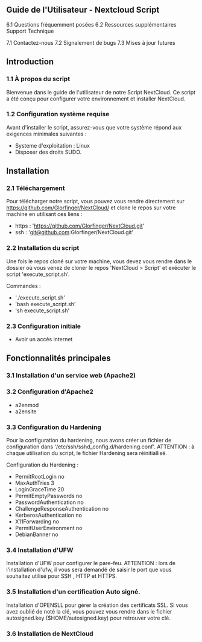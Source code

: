 ## Guide de l'Utilisateur - Nextcloud Script

6.1 Questions fréquemment posées
6.2 Ressources supplémentaires
Support Technique

7.1 Contactez-nous
7.2 Signalement de bugs
7.3 Mises à jour futures


## Introduction
 ### 1.1 À propos du script
Bienvenue dans le guide de l'utilisateur de notre Script NextCloud. Ce script a été conçu pour configurer votre environnement et installer NextCloud.

 ### 1.2 Configuration système requise
Avant d'installer le script, assurez-vous que votre système répond aux exigences minimales suivantes : 
  * Systeme d'exploitation : Linux
  * Disposer des droits SUDO.

## Installation
 ### 2.1 Téléchargement
Pour télécharger notre script, vous pouvez vous rendre directement sur https://github.com/Glorfinger/NextCloud/ et clone le repos sur votre machine en utilisant ces liens : 
 * https : 'https://github.com/Glorfinger/NextCloud.git'
 * ssh : 'git@github.com:Glorfinger/NextCloud.git'

 ### 2.2 Installation du script
Une fois le repos cloné sur votre machine, vous devez vous rendre dans le dossier où vous venez de cloner le repos 'NextCloud > Script'  et exécuter le script 'execute_script.sh'. 

Commandes :
 * './execute_script.sh'
 * 'bash execute_script.sh'
 * 'sh execute_script.sh'

 ### 2.3 Configuration initiale
 * Avoir un accès internet

## Fonctionnalités principales 
 ### 3.1 Installation d'un service web (Apache2)
 ### 3.2 Configuration d'Apache2
  * a2enmod
  * a2ensite
    
 ### 3.3 Configuration du Hardening
 Pour la configuration du hardening, nous avons créer un fichier de configuration dans  '/etc/ssh/sshd_config.d/hardening.conf'. ATTENTION : à chaque utilisation du script, le fichier Hardening sera réinitiallisé.
 
 Configuration du Hardening : 
  * PermitRootLogin no
  * MaxAuthTries 3
  * LoginGraceTime 20
  * PermitEmptyPasswords no
  * PasswordAuthentication no
  * ChallengeResponseAuthentication no
  * KerberosAuthentication no
  * X11Forwarding no
  * PermitUserEnvironment no
  * DebianBanner no

### 3.4 Installation d'UFW
Installation d'UFW pour configurer le pare-feu. ATTENTION : lors de l'installation d'ufw, il vous sera demandé de saisir le port que vous souhaitez utilisé pour SSH , HTTP et HTTPS. 

### 3.5 Installation d'un certification Auto signé.
Installation d'OPENSLL pour gérer la création des certificats SSL. Si vous avez oublié de noté la clé, vous pouvez vous rendre dans le fichier autosigned.key ($HOME/autosigned.key)  pour retrouver votre clé.

### 3.6 Installation de NextCloud


 
